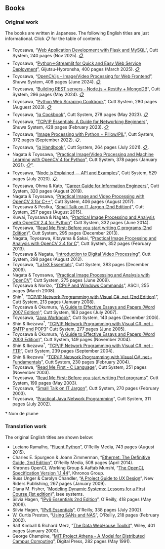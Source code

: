 ## Books

### Original work

The books are written in Japanese. The following English titles are just informational. Click 📋 for the table of contents.

- Toyosawa, “[Web Application Development with Flask and MySQL](https://www.cutt.co.jp/book/978-4-87783-565-1.html)”,
	Cutt System, 240 pages (Nov 2025). [📋](./TOC/2025-Flask.md)
- Toyosawa, “[Python＋Streamlit for Quick and Easy Web Service Deployment](https://gihyo.jp/book/2025/978-4-297-14764-8)”,
	Gijutsu-Hyoronsha, 400 pages (March 2025). [📋](./TOC/2025-Streamlit.md)
- Toyosawa, “[OpenCV.js - Image/Video Processing for Web Frontend](https://www.shuwasystem.co.jp/book/9784798072166.html)”,
	Shuwa System, 408 pages (June 2024). [📋](./TOC/2024-OpenCV-js.md)
- Toyosawa, “[Building REST servers - Node.js + Restify + MongoDB](https://www.cutt.co.jp/book/978-4-87783-549-1.html)”,
	Cutt System, 296 pages (May 2024). [📋](./TOC/2024-Restify.md)
- Toyosawa, “[Python Web Scraping Cookbook](https://www.cutt.co.jp/book/978-4-87783-541-5.html)”,
	Cutt System, 280 pages (Auguest 2023). [📋](./TOC/2023-WebScraping.md)
- Toyosawa, “[jq Cookbook](https://www.cutt.co.jp/book/978-4-87783-508-8.html)”,
	Cutt System, 278 pages (May 2023).  [📋](./TOC/2023-JqCookbook.md)
- Toyosawa, “[TCP/IP Essentials: A Guide for Networking Beginners](https://www.shuwasystem.co.jp/book/9784798068664.html)”,
	Shuwa System, 428 pages (February 2023). [📋](./TOC/2023-TcpIp.md)
- Toyosawa, “[Image Processing with Python + Pillow/PIL](https://cutt.co.jp/book/978-4-87783-525-5.html)”,
	Cutt System, 372 pages (September 2022). [📋](./TOC/2022-Pillow.md).
- Toyosawa, “[jq Handbook](https://www.cutt.co.jp/book/978-4-87783-491-3.html)”,
	Cutt System, 264 pages (July 2021). [📋](./TOC/2021-JqHandbook.md).
- Nagata & Toyosawa, “[Practical Image/Video Processing and Machine Learning with OpenCV 4 for Python](https://www.cutt.co.jp/book/978-4-87783-460-9.html)”,
	Cutt System, 378 pages (January 2021). [📋](./TOC/2021-OpenCV-Python.md)”.
- Toyosawa, “[Node.js Explained － API and Examples](https://www.cutt.co.jp/book/978-4-87783-489-0.html)”,
	Cutt System, 529 pages (July 2020). [📋](./TOC/2020-Node.md).
- Toyosawa, Ohma & Kato, “[Career Guide for Information Engineers](https://www.cutt.co.jp/book/978-4-87783-463-0.html)”,
	Cutt System, 320 pages (August 2019).
- Nagata & Toyosawa, “[Practical Image and Video Processing with OpenCV 3 for C++](https://www.cutt.co.jp/book/978-4-87783-380-0.html)”,
	Cutt System, 406 pages (August 2017).
- Toyosawa & Pestka, “[Small Talk on IT Jargon (2nd Edition)](https://www.cutt.co.jp/book/978-4-87783-372-5.html)”,
	Cutt System, 257 pages (August 2015).
- Kuwai, Toyosawa & Nagata, “[Practical Image Processing and Analysis with OpenCV 2.4 for Python](https://www.cutt.co.jp/book/978-4-87783-346-6.html)”,
	Cutt System, 332 pages (June 2014).
- Toyosawa, “[Read Me First: Before you start writing C programs (2nd Edition)](https://www.cutt.co.jp/book/978-4-87783-334-3.html)”,
	Cutt System, 295 pages (December 2013).
- Nagata, Toyosawa, Kitayama & Sakai, “[Practical Image Processing and Analysis with OpenCV 2.4 for C](https://www.cutt.co.jp/book/978-4-87783-184-4.html)”,
	Cutt System, 352 pages (February 2013).
- Toyosawa & Nagata, “[Introduction to Digital Video Processing](https://www.cutt.co.jp/book/978-4-87783-183-7.html)”,
	Cutt System, 298 pages (August 2012).
- Toyosawa, “[LaTeX Essentials](https://www.cutt.co.jp/book/978-4-87783-230-8.html)”,
	Cutt System, 383 pages (December 2009).
- Nagata & Toyosawa, “[Practical Image Processing and Analysis with OpenCV](https://www.cutt.co.jp/book/978-4-87783-203-2.html)”,
	Cutt System, 275 pages (June 2009).
- Toyosawa & Norizo, “[TCP/IP and Windows Commands](https://asciimw.jp/search/isbn/978-4-7561-5144-5)”,
	ASCII, 255 pages (March 2008).
- Shin<sup>†</sup>, “[TCP/IP Network Programming with Visual C# .net (2nd Edition)](https://www.cutt.co.jp/book/4-87783-182-0.html)”,
	Cutt System, 213 pages (January 2008).
- Toyosawa & Okumura, “[A Guide to Effective Essays and Papers (Word 2007 Edition)](https://www.cutt.co.jp/book/4-87783-156-1.html)”,
	Cutt System, 163 pages (July 2007).
- Toyosawa, “[Java Workbook](https://www.cutt.co.jp/book/4-87783-824-4.html)”,
	Cutt System, 143 pages (December 2006).
- Shin & Ikezawa<sup>†</sup>, “[TCP/IP Network Programming with Visual C# .net - SMTP and POP3](https://www.cutt.co.jp/book/4-87783-126-6.html)”
	Cutt System, 277 pages (June 2005).
- Toyosawa & Okumura, “[A Guide to Effective Essays and Papers (Word 2003 Edition)](https://www.cutt.co.jp/book/4-87783-128-2.html)”,
	Cutt System, 149 pages (November 2004).
- Shin & Ikezawa<sup>†</sup>, “[TCP/IP Network Programming with Visual C# .net - FTP](https://www.cutt.co.jp/book/4-87783-125-8.html)”,
	Cutt System, 239 pages (September 2004).
- Shin & Ikezawa<sup>†</sup> “[TCP/IP Network Programming with Visual C# .net - Fundamentals](https://www.cutt.co.jp/book/4-87783-105-3.html)”,
	Cutt System, 230 pages (February 2004).
- Toyosawa, “[Read Me First - C Language](https://www.cutt.co.jp/book/978-4-87783-334-3.html)”,
	Cutt System, 251 pages (November 2003).
- Toyosawa, “[Read Me First: Before you start writing Perl programs](https://www.cutt.co.jp/book/4-87783-075-8.html)”,
	Cutt System, 199 pages (May 2003).
- Toyosawa, “[Small Talk on IT Jargon](https://www.cutt.co.jp/book/4-87783-079-0.html)”,
	Cutt System, 270 pages (February 2003).
- Toyosawa, “[Practical Java Network Programming](https://www.cutt.co.jp/book/4-87783-049-9.html)”,
	Cutt System, 311 pages (July 2002).

† Nom de plume

### Translation work

The original English titles are shown below:

- Luciano Ramalho,
	“[Fluent Python](https://www.oreilly.com/library/view/fluent-python/9781491946237/)”,
	O'Reilly Media, 743 pages (August 2015).
- Charles E. Spurgeon & Joann Zimmerman,
	“[Ethernet: The Definitive Guide, 2nd Edition](https://www.oreilly.com/library/view/ethernet-the-definitive/9781449362980/)”,
	O'Reilly Media, 508 pages (April 2014).
- Khronos OpenCL Working Group & Aaftab Munshi,
	“[The OpenCL Specification Version 1.1.44](https://www.khronos.org/registry/OpenCL/specs/opencl-1.2.pdf)”,
	Khronos Group.
- Russ Unger & Carolyn Chandler,
	“[A Project Guide to UX Design](https://www.amazon.com/Project-Guide-Design-Experience-Designers/dp/0321607376)”,
	 New Riders Publishing, 267 pages (January 2009).
- Diana M. Fisher,
	“[Modeling Dynamic Systems: Lessons for a First Course (1st edition)](https://www.iseesystems.com/store/books/modeling-dynamic-systems/)”,
	isee systems.
- Silvia Hagen,
	“[IPv6 Essentials 2nd Edition](https://www.oreilly.com/library/view/ipv6-essentials-2nd/0596100582/)”,
	O'Reilly, 418 pages (May 2006).
- Silvia Hagen,
	“[IPv6 Essentials](https://www.oreilly.com/library/view/ipv6-essentials/0596001258/)”,
	O'Reilly, 338 pages (July 2002).
- W. Curtis Preston,
	“[Using SANs and NAS](https://www.oreilly.com/library/view/using-sans-and/0596001533/)”,
	O'Reilly, 218 pages (February 2002).
- Ralf Kimball & Richard Merz,
	“[The Data WebHouse Toolkit](https://www.amazon.com/Data-Webhouse-Toolkit-Web-Enabled-Warehouse/dp/B010EUHZ1C)”,
	Wiley, 401 pages (January 2000).
- George Champine,
	“[MIT Project Athena - A Model for Distributed Campus Computing](https://www.amazon.com/MIT-Project-Athena-Distributed-Computing/dp/1493305794)”,
	Digital Press, 282 pages (May 1991).
